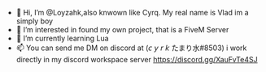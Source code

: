 - 👋 Hi, I’m @Loyzahk,also knwown like Cyrq. My real name is Vlad im a simply boy 
- 👀 I’m interested in found my own project, that is a FiveM Server
- 🌱 I’m currently learning Lua
- 📫 You can send me DM on discord at (𝘤 𝘺 𝘳 𝘬 たまり水#8503) i work directly in my discord workspace server https://discord.gg/XauFvTe4SJ


<!---
Loyzahk/Loyzahk is a ✨ special ✨ repository because its `README.md` (this file) appears on your GitHub profile.
You can click the Preview link to take a look at your changes.
--->
